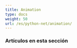 ```yaml
---
title: Animation
type: docs
weight: 50
url: /es/python-net/animation/
---
```

###  **Artículos en esta sección**


